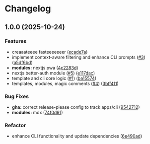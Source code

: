 # Changelog

## 1.0.0 (2025-10-24)


### Features

* creaaateeee fasteeeeeeer ([ecade7a](https://github.com/plvo/create-faster/commit/ecade7acc565ad0085c3a6d5f7aa8bfa014c2067))
* implement context-aware filtering and enhance CLI prompts ([#3](https://github.com/plvo/create-faster/issues/3)) ([a5df6bd](https://github.com/plvo/create-faster/commit/a5df6bd41b31ea6a1103c2f9dea65136c6b9e890))
* **modules:** nextjs pwa ([4c2283d](https://github.com/plvo/create-faster/commit/4c2283d58b51476ececa6b1c5b4c7a904d7297fb))
* nextjs better-auth module ([#5](https://github.com/plvo/create-faster/issues/5)) ([e117dac](https://github.com/plvo/create-faster/commit/e117dacaf8e9e13ec537d7caf62c89375f4454ff))
* template and cli core logic ([#1](https://github.com/plvo/create-faster/issues/1)) ([ba15574](https://github.com/plvo/create-faster/commit/ba155742e107b32aa755dd523d5610207c7db96f))
* templates, modules, magic comments ([#4](https://github.com/plvo/create-faster/issues/4)) ([3bff411](https://github.com/plvo/create-faster/commit/3bff411c8c34c97d83a8be030a5dceb7fab19ca4))


### Bug Fixes

* **gha:** correct release-please config to track apps/cli ([9542712](https://github.com/plvo/create-faster/commit/9542712cd8b0ac741e8e0507bcea6efe32d8f74c))
* **modules:** mdx ([74f0d91](https://github.com/plvo/create-faster/commit/74f0d915f12169180da216833a13889aadb904ef))


### Refactor

* enhance CLI functionality and update dependencies ([6e490ad](https://github.com/plvo/create-faster/commit/6e490ad9709bddcc3f4688caa6433a2f30c34fa0))
